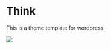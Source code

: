 # Think

This is a theme template for wordpress.

![](https://raw.githubusercontent.com/surmon-china/wordpress-theme-think/master/screenshot/nocower-think-index.png)
